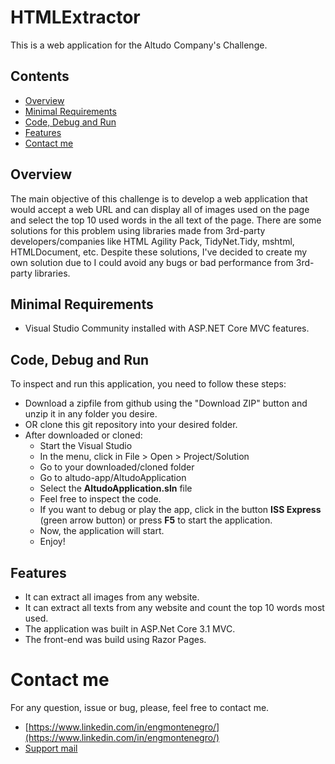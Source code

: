 # HTMLExtractor
This is a web application for the Altudo Company's Challenge.

## Contents
- [Overview](#overview)
- [Minimal Requirements](#minimal-requiments)
- [Code, Debug and Run](#code-debug-run)
- [Features](#features)
- [Contact me](#contact-me)

## Overview
The main objective of this challenge is to develop a web application that would accept a web URL and can display all of images used on the page and select the top 10 used words in the all text of the page.
There are some solutions for this problem using libraries made from 3rd-party developers/companies like HTML Agility Pack, TidyNet.Tidy, mshtml, HTMLDocument, etc.
Despite these solutions, I've decided to create my own solution due to I could avoid any bugs or bad performance from 3rd-party libraries.

## Minimal Requirements
- Visual Studio Community installed with ASP.NET Core MVC features.

## Code, Debug and Run
To inspect and run this application, you need to follow these steps:
- Download a zipfile from github using the "Download ZIP" button and unzip it in any folder you desire.
- OR clone this git repository into your desired folder.
- After downloaded or cloned:
  - Start the Visual Studio 
  - In the menu, click in File > Open > Project/Solution
  - Go to your downloaded/cloned folder 
  - Go to altudo-app/AltudoApplication
  - Select the **AltudoApplication.sln** file
  - Feel free to inspect the code.
  - If you want to debug or play the app, click in the button **ISS Express** (green arrow button) or press **F5** to start the application.
  - Now, the application will start.
  - Enjoy!

## Features
- It can extract all images from any website.
- It can extract all texts from any website and count the top 10 words most used.
- The application was built in ASP.Net Core 3.1 MVC.
- The front-end was build using Razor Pages.

# Contact me
For any question, issue or bug, please, feel free to contact me.
- [https://www.linkedin.com/in/engmontenegro/](https://www.linkedin.com/in/engmontenegro/)
- [Support mail](mailto:alvaro.montenegro@outlook.com.br)
